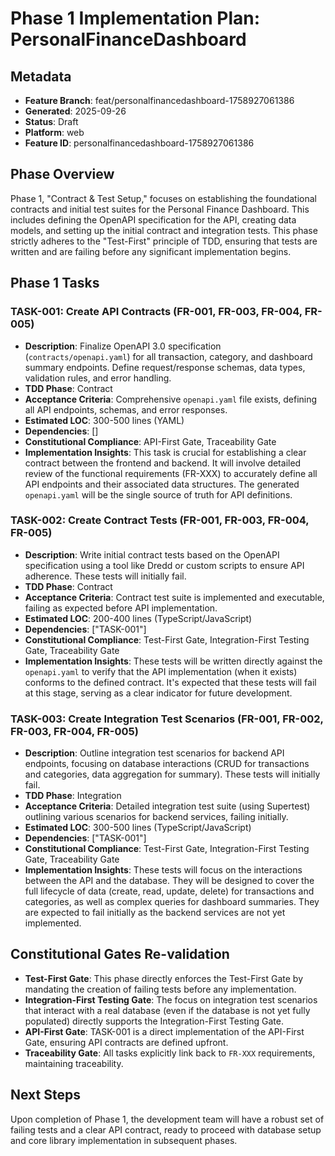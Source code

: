 # Phase 1 Implementation Plan: PersonalFinanceDashboard

## Metadata
*   **Feature Branch**: feat/personalfinancedashboard-1758927061386
*   **Generated**: 2025-09-26
*   **Status**: Draft
*   **Platform**: web
*   **Feature ID**: personalfinancedashboard-1758927061386

## Phase Overview
Phase 1, "Contract & Test Setup," focuses on establishing the foundational contracts and initial test suites for the Personal Finance Dashboard. This includes defining the OpenAPI specification for the API, creating data models, and setting up the initial contract and integration tests. This phase strictly adheres to the "Test-First" principle of TDD, ensuring that tests are written and are failing before any significant implementation begins.

## Phase 1 Tasks

### TASK-001: Create API Contracts (FR-001, FR-003, FR-004, FR-005)
*   **Description**: Finalize OpenAPI 3.0 specification (`contracts/openapi.yaml`) for all transaction, category, and dashboard summary endpoints. Define request/response schemas, data types, validation rules, and error handling.
*   **TDD Phase**: Contract
*   **Acceptance Criteria**: Comprehensive `openapi.yaml` file exists, defining all API endpoints, schemas, and error responses.
*   **Estimated LOC**: 300-500 lines (YAML)
*   **Dependencies**: []
*   **Constitutional Compliance**: API-First Gate, Traceability Gate
*   **Implementation Insights**: This task is crucial for establishing a clear contract between the frontend and backend. It will involve detailed review of the functional requirements (FR-XXX) to accurately define all API endpoints and their associated data structures. The generated `openapi.yaml` will be the single source of truth for API definitions.

### TASK-002: Create Contract Tests (FR-001, FR-003, FR-004, FR-005)
*   **Description**: Write initial contract tests based on the OpenAPI specification using a tool like Dredd or custom scripts to ensure API adherence. These tests will initially fail.
*   **TDD Phase**: Contract
*   **Acceptance Criteria**: Contract test suite is implemented and executable, failing as expected before API implementation.
*   **Estimated LOC**: 200-400 lines (TypeScript/JavaScript)
*   **Dependencies**: ["TASK-001"]
*   **Constitutional Compliance**: Test-First Gate, Integration-First Testing Gate, Traceability Gate
*   **Implementation Insights**: These tests will be written directly against the `openapi.yaml` to verify that the API implementation (when it exists) conforms to the defined contract. It's expected that these tests will fail at this stage, serving as a clear indicator for future development.

### TASK-003: Create Integration Test Scenarios (FR-001, FR-002, FR-003, FR-004, FR-005)
*   **Description**: Outline integration test scenarios for backend API endpoints, focusing on database interactions (CRUD for transactions and categories, data aggregation for summary). These tests will initially fail.
*   **TDD Phase**: Integration
*   **Acceptance Criteria**: Detailed integration test suite (using Supertest) outlining various scenarios for backend services, failing initially.
*   **Estimated LOC**: 300-500 lines (TypeScript/JavaScript)
*   **Dependencies**: ["TASK-001"]
*   **Constitutional Compliance**: Test-First Gate, Integration-First Testing Gate, Traceability Gate
*   **Implementation Insights**: These tests will focus on the interactions between the API and the database. They will be designed to cover the full lifecycle of data (create, read, update, delete) for transactions and categories, as well as complex queries for dashboard summaries. They are expected to fail initially as the backend services are not yet implemented.

## Constitutional Gates Re-validation
*   **Test-First Gate**: This phase directly enforces the Test-First Gate by mandating the creation of failing tests before any implementation.
*   **Integration-First Testing Gate**: The focus on integration test scenarios that interact with a real database (even if the database is not yet fully populated) directly supports the Integration-First Testing Gate.
*   **API-First Gate**: TASK-001 is a direct implementation of the API-First Gate, ensuring API contracts are defined upfront.
*   **Traceability Gate**: All tasks explicitly link back to `FR-XXX` requirements, maintaining traceability.

## Next Steps
Upon completion of Phase 1, the development team will have a robust set of failing tests and a clear API contract, ready to proceed with database setup and core library implementation in subsequent phases.
